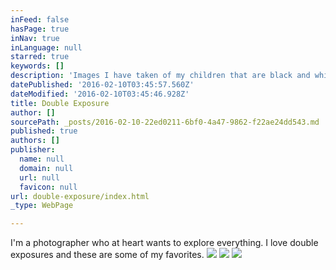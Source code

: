 ```yaml
---
inFeed: false
hasPage: true
inNav: true
inLanguage: null
starred: true
keywords: []
description: 'Images I have taken of my children that are black and white double exposures. '
datePublished: '2016-02-10T03:45:57.560Z'
dateModified: '2016-02-10T03:45:46.928Z'
title: Double Exposure
author: []
sourcePath: _posts/2016-02-10-22ed0211-6bf0-4a47-9862-f22ae24dd543.md
published: true
authors: []
publisher:
  name: null
  domain: null
  url: null
  favicon: null
url: double-exposure/index.html
_type: WebPage

---
```

I'm a photographer who at heart wants to explore everything. I love double exposures and these are some of my favorites. ![](https://s3-us-west-2.amazonaws.com/the-grid-img/p/703233d77020d48ad75b483100c44557feeb4a8d.jpg)
![](https://s3-us-west-2.amazonaws.com/the-grid-img/p/2153b07fb2177d8d1c36ea51d3795fd806773ec5.jpg)
![](https://s3-us-west-2.amazonaws.com/the-grid-img/p/0c1419ee7894781e1cb353941bf250c829f86c3b.jpg)